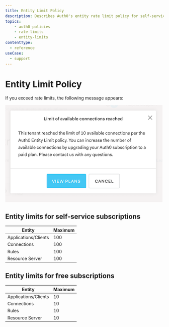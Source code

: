 ```yaml
---
title: Entity Limit Policy
description: Describes Auth0's entity rate limit policy for self-service subscribers.
topics:
    - auth0-policies
    - rate-limits
    - entity-limits
contentType:
  - reference
useCase:
  - support
---
```

# Entity Limit Policy

If you exceed rate limits, the following message appears:

![Rate Limit Reached](/media/articles/policies/rate-limit-reached.png)

## Entity limits for self-service subscriptions

| Entity | Maximum | 
| - | - |
| Applications/Clients | 100 |
| Connections | 100 |
| Rules | 100 |
| Resource Server | 100 |

## Entity limits for free subscriptions

| Entity | Maximum | 
| - | - |
| Applications/Clients | 10 |
| Connections | 10 |
| Rules | 10 |
| Resource Server | 10 |
